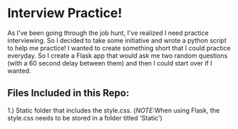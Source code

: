 # Interview Practice!
As I've been going through the job hunt, I've realized I need practice interviewing.  So I decided to take some initiative and wrote a python script to help me practice!  I wanted to create something short that I could practice everyday.  So I create a Flask app that would ask me two random questions (with a 60 second delay between them) and then I could start over if I wanted.

## Files Included in this Repo:
1.) Static folder that includes the style.css.  (<i>NOTE:</i>When using Flask, the style.css needs to be stored in a folder titled 'Static')
